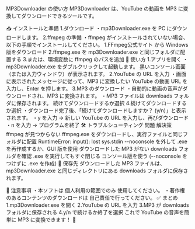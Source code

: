 MP3Downloader の使い方
MP3Downloader は、YouTube の動画を MP3 に変換してダウンロードできるツールです。

📥 インストールと準備
1.ダウンロード
・mp3Downloader.exe を PC にダウンロードします。
2.ffmpeg の準備
・ffmpeg がインストールされていない場合、以下の手順でインストールしてください。
1.FFmpeg公式サイト から Windows 版をダウンロード
2.ffmpeg.exe を mp3Downloader.exe と同じフォルダに配置する
3.または、環境変数に ffmpeg のパスを追加
📌 使い方
1.アプリを開く
・mp3Downloader.exe をダブルクリックして起動します。
黒いコンソール画面（または入力ウィンドウ）が表示されます。
2.YouTube の URL を入力
・画面に表示されたメッセージに従って、MP3 に変換したい YouTube の動画 URL を入力し、Enter を押します。
3.MP3 のダウンロード
・自動的に動画の音声がダウンロードされ、MP3 に変換されます。
・MP3 ファイルは downloads フォルダに保存されます。
続けてダウンロードするか選択
4.続けてダウンロードするか選択
・ダウンロード完了後、「続けてダウンロードしますか？ (y/n)」と表示されます。
・y を入力 → 新しい YouTube の URL を入力し、再びダウンロード
・n を入力 → プログラムを終了
🛠 トラブルシューティング
問題	解決策
ffmpeg が見つからない	ffmpeg.exe をダウンロードし、実行ファイルと同じフォルダに配置
RuntimeError: input(): lost sys.stdin	--noconsole を外して .exe を再作成するか、GUI 版を使用
ダウンロードした MP3 がない	downloads フォルダを確認
.exe を実行してもすぐ閉じる	コンソール版を使う (--noconsole をつけずに .exe を作成)
📂 保存先
ダウンロードした MP3 ファイルは、mp3Downloader.exe と同じディレクトリにある downloads フォルダに保存されます。

📜 注意事項
・本ソフトは 個人利用の範囲でのみ 使用してください。
・著作権のあるコンテンツのダウンロードは 自己責任で行ってください。
✅ まとめ
1.mp3Downloader.exe を開く
2.YouTube の URL を入力
3.MP3 が downloads フォルダに保存される
4.y/n で続けるか終了を選択
これで YouTube の音声を簡単に MP3 に変換できます！ 🎵







